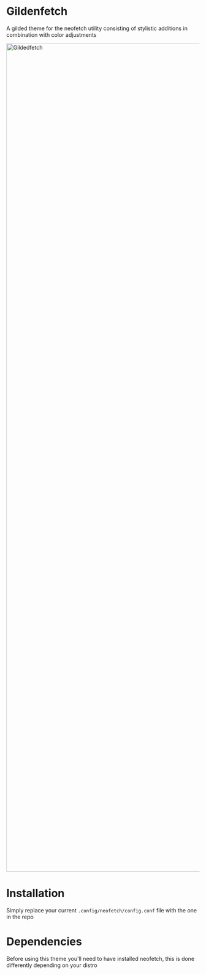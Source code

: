 # Gildenfetch
A gilded theme for the neofetch utility consisting of stylistic additions in combination with color adjustments

<img width="3840" height="2160" alt="Gildedfetch" src="https://github.com/user-attachments/assets/0282b2fc-98f3-4085-9bef-c7e3d650f5b1" />

# Installation

Simply replace your current ``` .config/neofetch/config.conf ``` file with the one in the repo

# Dependencies

Before using this theme you'll need to have installed neofetch, this is done differently depending on your distro

